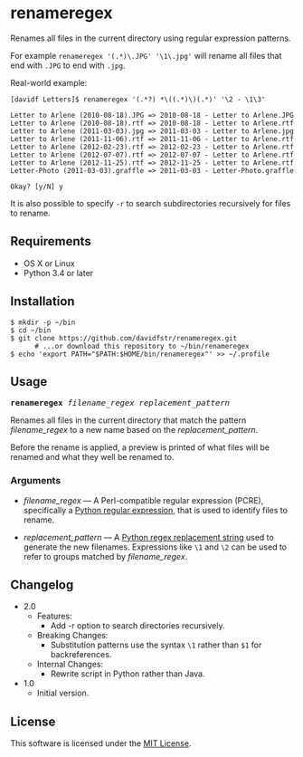 # renameregex

Renames all files in the current directory using regular expression patterns.

For example `renameregex '(.*)\.JPG' '\1\.jpg'` will rename all files that end with `.JPG` to end with `.jpg`.

Real-world example:

```
[davidf Letters]$ renameregex '(.*?) *\((.*)\)(.*)' '\2 - \1\3'

Letter to Arlene (2010-08-18).JPG => 2010-08-18 - Letter to Arlene.JPG
Letter to Arlene (2010-08-18).rtf => 2010-08-18 - Letter to Arlene.rtf
Letter to Arlene (2011-03-03).jpg => 2011-03-03 - Letter to Arlene.jpg
Letter to Arlene (2011-11-06).rtf => 2011-11-06 - Letter to Arlene.rtf
Letter to Arlene (2012-02-23).rtf => 2012-02-23 - Letter to Arlene.rtf
Letter to Arlene (2012-07-07).rtf => 2012-07-07 - Letter to Arlene.rtf
Letter to Arlene (2012-11-25).rtf => 2012-11-25 - Letter to Arlene.rtf
Letter-Photo (2011-03-03).graffle => 2011-03-03 - Letter-Photo.graffle

Okay? [y/N] y
```

It is also possible to specify `-r` to search subdirectories recursively for files to rename.

## Requirements

* OS X or Linux
* Python 3.4 or later

## Installation

```
$ mkdir -p ~/bin
$ cd ~/bin
$ git clone https://github.com/davidfstr/renameregex.git
      # ...or download this repository to ~/bin/renameregex
$ echo 'export PATH="$PATH:$HOME/bin/renameregex"' >> ~/.profile
```

## Usage

<tt>**renameregex** *filename_regex* *replacement_pattern*</tt>

Renames all files in the current directory that match the pattern *filename_regex* to a new name based on the *replacement_pattern*.

Before the rename is applied, a preview is printed of what files will be renamed and what they well be renamed to.

### Arguments

* *filename_regex* &mdash; A Perl-compatible regular expression (PCRE), specifically a [Python regular expression], that is used to identify files to rename.

* *replacement_pattern* &mdash; A [Python regex replacement string] used to generate the new filenames. Expressions like `\1` and `\2` can be used to refer to groups matched by *filename_regex*.

[Python regular expression]: https://docs.python.org/3.4/library/re.html#regular-expression-syntax

[Python regex replacement string]: https://docs.python.org/3.4/library/re.html#re.sub

## Changelog

* 2.0
    * Features:
        * Add -r option to search directories recursively.
    * Breaking Changes:
        * Substitution patterns use the syntax `\1` rather than `$1` for backreferences.
    * Internal Changes:
        * Rewrite script in Python rather than Java.
* 1.0
    * Initial version.

## License

This software is licensed under the [MIT License].

[MIT License]: https://github.com/davidfstr/renameregex/blob/master/LICENSE.txt